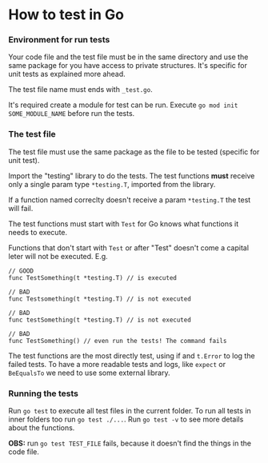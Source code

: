# How to test in Go

### Environment for run tests

Your code file and the test file must be in the same directory and use the same package for you have access to private structures. It's specific for unit tests as explained more ahead.

The test file name must ends with `_test.go`.

It's required create a module for test can be run. Execute `go mod init SOME_MODULE_NAME` before run the tests.

### The test file

The test file must use the same package as the file to be tested (specific for unit test).

Import the "testing" library to do the tests. The test functions **must** receive only a single param type `*testing.T`, imported from the library.

If a function named correclty doesn't receive a param `*testing.T` the test will fail.

The test functions must start with `Test` for Go knows what functions it needs to execute.

Functions that don't start with `Test` or after "Test" doesn't come a capital leter will not be executed. E.g. 
```
// GOOD
func TestSomething(t *testing.T) // is executed

// BAD
func Testsomething(t *testing.T) // is not executed

// BAD
func testSomething(t *testing.T) // is not executed

// BAD
func TestSomething() // even run the tests! The command fails
```

The test functions are the most directly test, using if and `t.Error` to log the failed tests. To have a more readable tests and logs, like `expect` or `BeEqualsTo` we need to use some external library.

### Running the tests

Run `go test` to execute all test files in the current folder. To run all tests in inner folders too run `go test ./...`. Run `go test -v` to see more details about the functions.

**OBS:** run `go test TEST_FILE` fails, because it doesn't find the things in the code file.